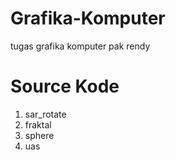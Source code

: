 # Grafika-Komputer
tugas grafika komputer pak rendy

# Source Kode
1. sar_rotate
2. fraktal
3. sphere
4. uas
